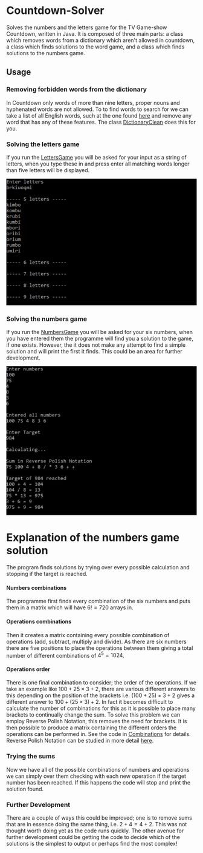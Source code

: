 # Countdown-Solver
Solves the numbers and the letters game for the TV Game-show Countdown, written in Java. It is composed of three main parts: a class which removes words from a dictionary which aren't allowed in countdown, a class which finds solutions to the word game, and a class which finds solutions to the numbers game.

## Usage

### Removing forbidden words from the dictionary
In Countdown only words of more than nine letters, proper nouns and hyphenated words are not allowed. To to find words to search for we can take a list of all English words, such at the one found [here](https://raw.githubusercontent.com/dwyl/english-words/master/words.txt) and remove any word that has any of these features. The class [DictionaryClean](src/DictionaryClean.java) does this for you.

### Solving the letters game
If you run the [LettersGame](src/LettersGame.java) you will be asked for your input as a string of letters, when you type these in and press enter all matching words longer than five letters will be displayed.

![alt text](/docs/letters_game_example.jpg "Letters Game Example")

### Solving the numbers game
If you run the [NumbersGame](src/NumbersGame.java) you will be asked for your six numbers, when you have entered them the programme will find you a solution to the game, if one exists. However, the it does not make any attempt to find a simple solution and will print the first it finds. This could be an area for further development.

![alt text](/docs/numbers_game_example.jpg "Numbers Game Example")

# Explanation of the numbers game solution
The program finds solutions by trying over every possible calculation and stopping if the target is reached.
#### Numbers combinations
The programme first finds every combination of the six numbers and puts them in a matrix which will have $6!=720$ arrays in.
#### Operations combinations
Then it creates a matrix containing every possible combination of operations (add, subtract, multiply and divide). As there are six numbers there are five positions to place the operations between them giving a total number of different combinations of $4^5=1024$. 
#### Operations order
There is one final combination to consider; the order of the operations. If we take an example like $100+25\times3+2$, there are various different answers to this depending on the position of the brackets i.e. $(100+25)\times3+2$ gives a different answer to $100+(25\times3)+2$. In fact it becomes difficult to calculate the number of combinations for this as it is possible to place many brackets to continually change the sum. To solve this problem we can employ Reverse Polish Notation, this removes the need for brackets. It is then possible to produce a matrix containing the different orders the operations can be performed in. See the code in [Combinations](Combinations.java) for details. Reverse Polish Notation can be studied in more detail [here](https://www-stone.ch.cam.ac.uk/documentation/rrf/rpn.html).
### Trying the sums
Now we have all of the possible combinations of numbers and operations we can simply over them checking with each new operation if the target number has been reached. If this happens the code will stop and print the solution found.

### Further Development
There are a couple of ways this could be improved; one is to remove sums that are in essence doing the same thing, i.e. $2+4=4+2$. This was not thought worth doing yet as the code runs quickly. The other avenue for further development could be getting the code to decide which of the solutions is the simplest  to output or perhaps find the most complex!
